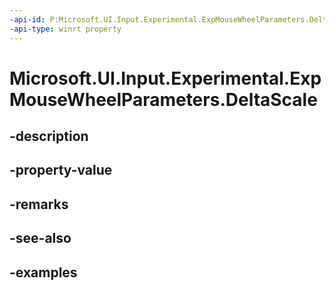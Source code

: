 ```yaml
---
-api-id: P:Microsoft.UI.Input.Experimental.ExpMouseWheelParameters.DeltaScale
-api-type: winrt property
---
```


# Microsoft.UI.Input.Experimental.ExpMouseWheelParameters.DeltaScale

<!--
public float DeltaScale { get; set; }
-->


## -description

## -property-value

## -remarks

## -see-also

## -examples


